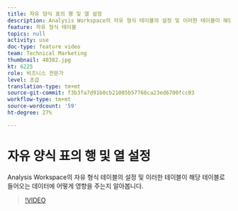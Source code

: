 ```yaml
---
title: 자유 양식 표의 행 및 열 설정
description: Analysis Workspace의 자유 형식 테이블의 설정 및 이러한 테이블이 해당 테이블로 들어오는 데이터에 어떻게 영향을 주는지 알아봅니다.
feature: 자유 형식 테이블
topics: null
activity: use
doc-type: feature video
team: Technical Marketing
thumbnail: 40382.jpg
kt: 6225
role: 비즈니스 전문가
level: 초급
translation-type: tm+mt
source-git-commit: f3b3fa7d91b0cb21005b57768ca23ed6700fcc03
workflow-type: tm+mt
source-wordcount: '59'
ht-degree: 27%

---
```



# 자유 양식 표의 행 및 열 설정

Analysis Workspace의 자유 형식 테이블의 설정 및 이러한 테이블이 해당 테이블로 들어오는 데이터에 어떻게 영향을 주는지 알아봅니다.

>[!VIDEO](https://video.tv.adobe.com/v/40382/?quality=12&learn=on)
